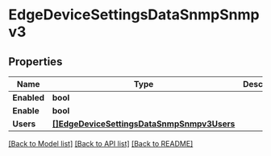 # EdgeDeviceSettingsDataSnmpSnmpv3

## Properties

Name | Type | Description | Notes
------------ | ------------- | ------------- | -------------
**Enabled** | **bool** |  | [optional] 
**Enable** | **bool** |  | [optional] 
**Users** | [**[]EdgeDeviceSettingsDataSnmpSnmpv3Users**](edgeDeviceSettingsData_snmp_snmpv3_users.md) |  | [optional] 

[[Back to Model list]](../README.md#documentation-for-models) [[Back to API list]](../README.md#documentation-for-api-endpoints) [[Back to README]](../README.md)


